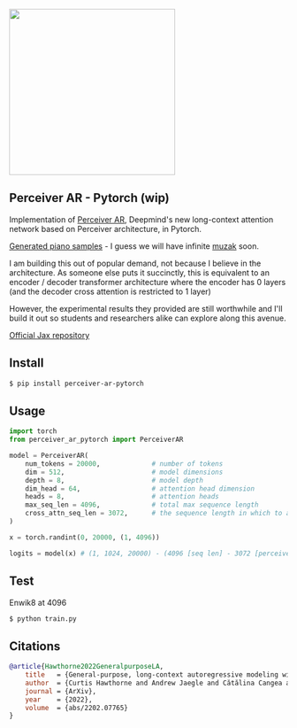 <img src="./perceiver-ar.png" width="300px"></img>

## Perceiver AR - Pytorch (wip)

Implementation of <a href="https://arxiv.org/abs/2202.07765">Perceiver AR</a>, Deepmind's new long-context attention network based on Perceiver architecture, in Pytorch.

<a href="https://storage.googleapis.com/perceiver-ar/index.html">Generated piano samples</a> - I guess we will have infinite <a href="https://en.wikipedia.org/wiki/Muzak">muzak</a> soon.

I am building this out of popular demand, not because I believe in the architecture. As someone else puts it succinctly, this is equivalent to an encoder / decoder transformer architecture where the encoder has 0 layers (and the decoder cross attention is restricted to 1 layer)

However, the experimental results they provided are still worthwhile and I'll build it out so students and researchers alike can explore along this avenue.

<a href="https://github.com/google-research/perceiver-ar">Official Jax repository</a>

## Install

```bash
$ pip install perceiver-ar-pytorch
```

## Usage

```python
import torch
from perceiver_ar_pytorch import PerceiverAR

model = PerceiverAR(
    num_tokens = 20000,             # number of tokens
    dim = 512,                      # model dimensions
    depth = 8,                      # model depth
    dim_head = 64,                  # attention head dimension
    heads = 8,                      # attention heads
    max_seq_len = 4096,             # total max sequence length
    cross_attn_seq_len = 3072,      # the sequence length in which to attend to, but does not undergo self attention (must be less than max_seq_len)
)

x = torch.randint(0, 20000, (1, 4096))

logits = model(x) # (1, 1024, 20000) - (4096 [seq len] - 3072 [perceived prefix] == 1024)
```

## Test

Enwik8 at 4096

```bash
$ python train.py
```

## Citations

```bibtex
@article{Hawthorne2022GeneralpurposeLA,
    title   = {General-purpose, long-context autoregressive modeling with Perceiver AR},
    author  = {Curtis Hawthorne and Andrew Jaegle and Cătălina Cangea and Sebastian Borgeaud and Charlie Nash and Mateusz Malinowski and Sander Dieleman and Oriol Vinyals and Matthew M. Botvinick and Ian Simon and Hannah R. Sheahan and Neil Zeghidour and Jean-Baptiste Alayrac and Jo{\~a}o Carreira and Jesse Engel},
    journal = {ArXiv},
    year    = {2022},
    volume  = {abs/2202.07765}
}
```
